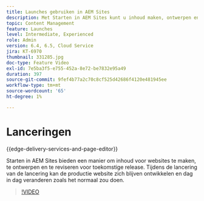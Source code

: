 ```yaml
---
title: Launches gebruiken in AEM Sites
description: Met Starten in AEM Sites kunt u inhoud maken, ontwerpen en reviseren voor toekomstige release.
topic: Content Management
feature: Launches
level: Intermediate, Experienced
role: Admin
version: 6.4, 6.5, Cloud Service
jira: KT-6970
thumbnail: 331285.jpg
doc-type: Feature Video
exl-id: 7e5ba3f5-e755-452a-8e72-be7832e95a49
duration: 397
source-git-commit: 9fef4b77a2c70c8cf525d42686f4120e481945ee
workflow-type: tm+mt
source-wordcount: '65'
ht-degree: 1%

---
```


# Lanceringen

{{edge-delivery-services-and-page-editor}}

Starten in AEM Sites bieden een manier om inhoud voor websites te maken, te ontwerpen en te reviseren voor toekomstige release. Tijdens de lancering van de lancering kan de productie website zich blijven ontwikkelen en dag in dag veranderen zoals het normaal zou doen.

>[!VIDEO](https://video.tv.adobe.com/v/331285?quality=12&learn=on)
